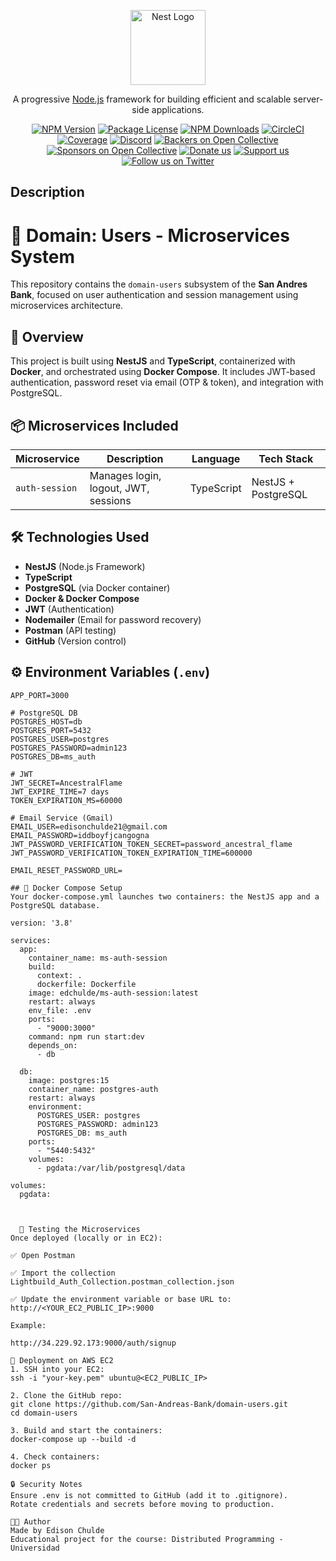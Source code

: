 <p align="center">
  <a href="http://nestjs.com/" target="blank"><img src="https://nestjs.com/img/logo-small.svg" width="120" alt="Nest Logo" /></a>
</p>

[circleci-image]: https://img.shields.io/circleci/build/github/nestjs/nest/master?token=abc123def456
[circleci-url]: https://circleci.com/gh/nestjs/nest

  <p align="center">A progressive <a href="http://nodejs.org" target="_blank">Node.js</a> framework for building efficient and scalable server-side applications.</p>
    <p align="center">
<a href="https://www.npmjs.com/~nestjscore" target="_blank"><img src="https://img.shields.io/npm/v/@nestjs/core.svg" alt="NPM Version" /></a>
<a href="https://www.npmjs.com/~nestjscore" target="_blank"><img src="https://img.shields.io/npm/l/@nestjs/core.svg" alt="Package License" /></a>
<a href="https://www.npmjs.com/~nestjscore" target="_blank"><img src="https://img.shields.io/npm/dm/@nestjs/common.svg" alt="NPM Downloads" /></a>
<a href="https://circleci.com/gh/nestjs/nest" target="_blank"><img src="https://img.shields.io/circleci/build/github/nestjs/nest/master" alt="CircleCI" /></a>
<a href="https://coveralls.io/github/nestjs/nest?branch=master" target="_blank"><img src="https://coveralls.io/repos/github/nestjs/nest/badge.svg?branch=master#9" alt="Coverage" /></a>
<a href="https://discord.gg/G7Qnnhy" target="_blank"><img src="https://img.shields.io/badge/discord-online-brightgreen.svg" alt="Discord"/></a>
<a href="https://opencollective.com/nest#backer" target="_blank"><img src="https://opencollective.com/nest/backers/badge.svg" alt="Backers on Open Collective" /></a>
<a href="https://opencollective.com/nest#sponsor" target="_blank"><img src="https://opencollective.com/nest/sponsors/badge.svg" alt="Sponsors on Open Collective" /></a>
  <a href="https://paypal.me/kamilmysliwiec" target="_blank"><img src="https://img.shields.io/badge/Donate-PayPal-ff3f59.svg" alt="Donate us"/></a>
    <a href="https://opencollective.com/nest#sponsor"  target="_blank"><img src="https://img.shields.io/badge/Support%20us-Open%20Collective-41B883.svg" alt="Support us"></a>
  <a href="https://twitter.com/nestframework" target="_blank"><img src="https://img.shields.io/twitter/follow/nestframework.svg?style=social&label=Follow" alt="Follow us on Twitter"></a>
</p>
  <!--[![Backers on Open Collective](https://opencollective.com/nest/backers/badge.svg)](https://opencollective.com/nest#backer)
  [![Sponsors on Open Collective](https://opencollective.com/nest/sponsors/badge.svg)](https://opencollective.com/nest#sponsor)-->

## Description

# 🧩 Domain: Users - Microservices System

This repository contains the `domain-users` subsystem of the **San Andres Bank**, focused on user authentication and session management using microservices architecture.

## 🚀 Overview

This project is built using **NestJS** and **TypeScript**, containerized with **Docker**, and orchestrated using **Docker Compose**. It includes JWT-based authentication, password reset via email (OTP & token), and integration with PostgreSQL.

## 📦 Microservices Included

| Microservice        | Description                            | Language | Tech Stack  |
|---------------------|----------------------------------------|----------|-------------|
| `auth-session`      | Manages login, logout, JWT, sessions   | TypeScript | NestJS + PostgreSQL |

## 🛠 Technologies Used

- **NestJS** (Node.js Framework)
- **TypeScript**
- **PostgreSQL** (via Docker container)
- **Docker & Docker Compose**
- **JWT** (Authentication)
- **Nodemailer** (Email for password recovery)
- **Postman** (API testing)
- **GitHub** (Version control)

## ⚙️ Environment Variables (`.env`)

```env
APP_PORT=3000

# PostgreSQL DB
POSTGRES_HOST=db
POSTGRES_PORT=5432
POSTGRES_USER=postgres
POSTGRES_PASSWORD=admin123
POSTGRES_DB=ms_auth

# JWT
JWT_SECRET=AncestralFlame
JWT_EXPIRE_TIME=7 days
TOKEN_EXPIRATION_MS=60000

# Email Service (Gmail)
EMAIL_USER=edisonchulde21@gmail.com
EMAIL_PASSWORD=iddboyfjcangogna
JWT_PASSWORD_VERIFICATION_TOKEN_SECRET=password_ancestral_flame
JWT_PASSWORD_VERIFICATION_TOKEN_EXPIRATION_TIME=600000

EMAIL_RESET_PASSWORD_URL=

## 🐳 Docker Compose Setup
Your docker-compose.yml launches two containers: the NestJS app and a PostgreSQL database.

version: '3.8'

services:
  app:
    container_name: ms-auth-session
    build:
      context: .
      dockerfile: Dockerfile
    image: edchulde/ms-auth-session:latest
    restart: always
    env_file: .env
    ports:
      - "9000:3000"
    command: npm run start:dev
    depends_on:
      - db

  db:
    image: postgres:15
    container_name: postgres-auth
    restart: always
    environment:
      POSTGRES_USER: postgres
      POSTGRES_PASSWORD: admin123
      POSTGRES_DB: ms_auth
    ports:
      - "5440:5432"
    volumes:
      - pgdata:/var/lib/postgresql/data

volumes:
  pgdata:



  🧪 Testing the Microservices
Once deployed (locally or in EC2):

✅ Open Postman

✅ Import the collection Lightbuild_Auth_Collection.postman_collection.json

✅ Update the environment variable or base URL to:
http://<YOUR_EC2_PUBLIC_IP>:9000

Example:

http://34.229.92.173:9000/auth/signup

🚀 Deployment on AWS EC2
1. SSH into your EC2:
ssh -i "your-key.pem" ubuntu@<EC2_PUBLIC_IP>

2. Clone the GitHub repo:
git clone https://github.com/San-Andreas-Bank/domain-users.git
cd domain-users

3. Build and start the containers:
docker-compose up --build -d

4. Check containers:
docker ps

🔒 Security Notes
Ensure .env is not committed to GitHub (add it to .gitignore).
Rotate credentials and secrets before moving to production.

👨‍💻 Author
Made by Edison Chulde
Educational project for the course: Distributed Programming - Universidad


